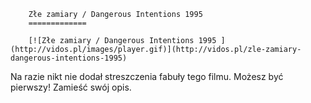 
        Złe zamiary / Dangerous Intentions 1995 
        =============
        
        [![Złe zamiary / Dangerous Intentions 1995 ](http://vidos.pl/images/player.gif)](http://vidos.pl/zle-zamiary-dangerous-intentions-1995)
        
        
 Na razie nikt nie dodał streszczenia fabuły tego filmu. Możesz być pierwszy! Zamieść swój opis.
    